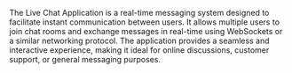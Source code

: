 The Live Chat Application is a real-time messaging system designed to facilitate instant communication between users. It allows multiple users to join chat rooms and exchange messages in real-time using WebSockets or a similar networking protocol. The application provides a seamless and interactive experience, making it ideal for online discussions, customer support, or general messaging purposes.
